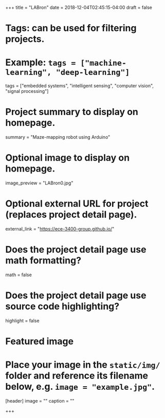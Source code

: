 +++
title = "LABron"
date = 2018-12-04T02:45:15-04:00
draft = false

# Tags: can be used for filtering projects.
# Example: `tags = ["machine-learning", "deep-learning"]`
tags = ["embedded systems", "intelligent sensing", "computer vision", "signal processing"]

# Project summary to display on homepage.
summary = "Maze-mapping robot using Arduino"

# Optional image to display on homepage.
image_preview = "LABron0.jpg"

# Optional external URL for project (replaces project detail page).
external_link = "https://ece-3400-group.github.io/"

# Does the project detail page use math formatting?
math = false

# Does the project detail page use source code highlighting?
highlight = false

# Featured image
# Place your image in the `static/img/` folder and reference its filename below, e.g. `image = "example.jpg"`.
[header]
image = ""
caption = ""

+++
